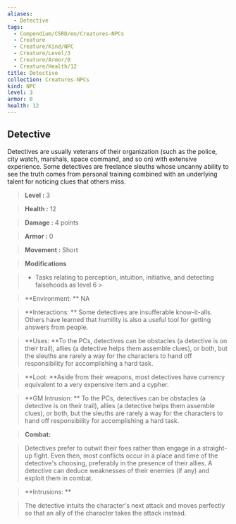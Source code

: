 ```yaml
---
aliases:
  - Detective
tags:
  - Compendium/CSRD/en/Creatures-NPCs
  - Creature
  - Creature/Kind/NPC
  - Creature/Level/3
  - Creature/Armor/0
  - Creature/Health/12
title: Detective
collection: Creatures-NPCs
kind: NPC
level: 3
armor: 0
health: 12
---
```

## Detective    
Detectives are usually veterans of their organization (such as the police, city watch, marshals, space command, and so on) with extensive experience. Some detectives are freelance sleuths whose uncanny ability to see the truth comes from personal training combined with an underlying talent for noticing clues that others miss.    
  
    
> **Level :** 3    
> **Health :** 12    
> **Damage :** 4 points    
> **Armor :** 0    
> **Movement :** Short    
> **Modifications**    
>- Tasks relating to perception, intuition, initiative, and detecting falsehoods as level 6 >  
>    
> **Environment: ** NA    
> **Interactions: ** Some detectives are insufferable know-it-alls. Others have learned that humility is also a useful tool for getting answers from people.    
> **Uses: **To the PCs, detectives can be obstacles (a detective is on their trail), allies (a detective helps them assemble clues), or both, but the sleuths are rarely a way for the characters to hand off responsibility for accomplishing a hard task.    
> **Loot: **Aside from their weapons, most detectives have currency equivalent to a very expensive item and a cypher.    
> **GM Intrusion: ** To the PCs, detectives can be obstacles (a detective is on their trail), allies (a detective helps them assemble clues), or both, but the sleuths are rarely a way for the characters to hand off responsibility for accomplishing a hard task.    
  
> **Combat:**   
> Detectives prefer to outwit their foes rather than engage in a straight-up fight. Even then, most conflicts occur in a place and time of the detective's choosing, preferably in the presence of their allies. A detective can deduce weaknesses of their enemies (if any) and exploit them in combat.    
    
  
> **Intrusions: **   
> The detective intuits the character's next attack and moves perfectly so that an ally of the character takes the attack instead.    
